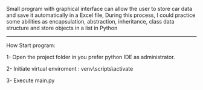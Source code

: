 Small program with  graphical interface can allow the user to store car data and save it automatically in a Excel file, During this process, 
I could practice some abilities  as encapsulation, abstraction, inheritance, class data structure and store objects in a list in Python 


----------------------------------------------------------------------------------------------------------------------------------------------------

How Start program:

1- Open the project folder in you prefer python IDE as administrator.

2- Initiate virtual enviroment :
venv\scripts\activate

3- Execute main.py
